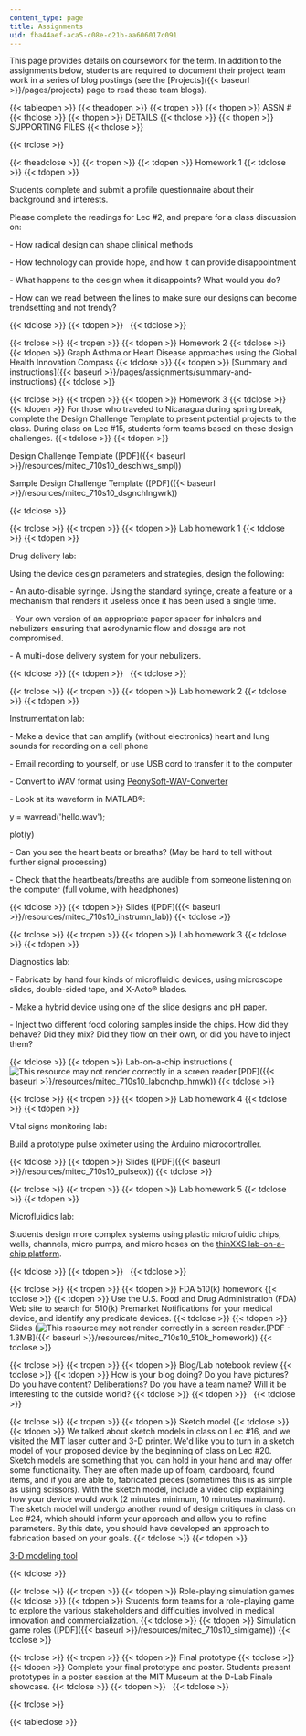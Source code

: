 ```yaml
---
content_type: page
title: Assignments
uid: fba44aef-aca5-c08e-c21b-aa606017c091
---
```


This page provides details on coursework for the term. In addition to the assignments below, students are required to document their project team work in a series of blog postings (see the [Projects]({{< baseurl >}}/pages/projects) page to read these team blogs).

{{< tableopen >}}
{{< theadopen >}}
{{< tropen >}}
{{< thopen >}}
ASSN #
{{< thclose >}}
{{< thopen >}}
DETAILS
{{< thclose >}}
{{< thopen >}}
SUPPORTING FILES
{{< thclose >}}

{{< trclose >}}

{{< theadclose >}}
{{< tropen >}}
{{< tdopen >}}
Homework 1
{{< tdclose >}}
{{< tdopen >}}


Students complete and submit a profile questionnaire about their background and interests.

Please complete the readings for Lec #2, and prepare for a class discussion on:

\- How radical design can shape clinical methods

\- How technology can provide hope, and how it can provide disappointment

\- What happens to the design when it disappoints? What would you do?

\- How can we read between the lines to make sure our designs can become trendsetting and not trendy?


{{< tdclose >}}
{{< tdopen >}}
 
{{< tdclose >}}

{{< trclose >}}
{{< tropen >}}
{{< tdopen >}}
Homework 2
{{< tdclose >}}
{{< tdopen >}}
Graph Asthma or Heart Disease approaches using the Global Health Innovation Compass
{{< tdclose >}}
{{< tdopen >}}
[Summary and instructions]({{< baseurl >}}/pages/assignments/summary-and-instructions)
{{< tdclose >}}

{{< trclose >}}
{{< tropen >}}
{{< tdopen >}}
Homework 3
{{< tdclose >}}
{{< tdopen >}}
For those who traveled to Nicaragua during spring break, complete the Design Challenge Template to present potential projects to the class. During class on Lec #15, students form teams based on these design challenges.
{{< tdclose >}}
{{< tdopen >}}


Design Challenge Template ([PDF]({{< baseurl >}}/resources/mitec_710s10_deschlws_smpl))

Sample Design Challenge Template ([PDF]({{< baseurl >}}/resources/mitec_710s10_dsgnchlngwrk))


{{< tdclose >}}

{{< trclose >}}
{{< tropen >}}
{{< tdopen >}}
Lab homework 1
{{< tdclose >}}
{{< tdopen >}}


Drug delivery lab:

Using the device design parameters and strategies, design the following:

\- An auto-disable syringe. Using the standard syringe, create a feature or a mechanism that renders it useless once it has been used a single time.

\- Your own version of an appropriate paper spacer for inhalers and nebulizers ensuring that aerodynamic flow and dosage are not compromised.

\- A multi-dose delivery system for your nebulizers.


{{< tdclose >}}
{{< tdopen >}}
 
{{< tdclose >}}

{{< trclose >}}
{{< tropen >}}
{{< tdopen >}}
Lab homework 2
{{< tdclose >}}
{{< tdopen >}}


Instrumentation lab:

\- Make a device that can amplify (without electronics) heart and lung sounds for recording on a cell phone

\- Email recording to yourself, or use USB cord to transfer it to the computer

\- Convert to WAV format using [PeonySoft-WAV-Converter](http://download.cnet.com/PeonySoft-WAV-Converter/3000-2140_4-10911514.html)

\- Look at its waveform in MATLAB®:

y = wavread('hello.wav');

plot(y)

\- Can you see the heart beats or breaths? (May be hard to tell without further signal processing)

\- Check that the heartbeats/breaths are audible from someone listening on the computer (full volume, with headphones)


{{< tdclose >}}
{{< tdopen >}}
Slides ([PDF]({{< baseurl >}}/resources/mitec_710s10_instrumn_lab))
{{< tdclose >}}

{{< trclose >}}
{{< tropen >}}
{{< tdopen >}}
Lab homework 3
{{< tdclose >}}
{{< tdopen >}}


Diagnostics lab:

\- Fabricate by hand four kinds of microfluidic devices, using microscope slides, double-sided tape, and X-Acto® blades.

\- Make a hybrid device using one of the slide designs and pH paper.

\- Inject two different food coloring samples inside the chips. How did they behave? Did they mix? Did they flow on their own, or did you have to inject them?


{{< tdclose >}}
{{< tdopen >}}
Lab-on-a-chip instructions (![This resource may not render correctly in a screen reader.](/images/inacessible.gif)[PDF]({{< baseurl >}}/resources/mitec_710s10_labonchp_hmwk))
{{< tdclose >}}

{{< trclose >}}
{{< tropen >}}
{{< tdopen >}}
Lab homework 4
{{< tdclose >}}
{{< tdopen >}}


Vital signs monitoring lab:

Build a prototype pulse oximeter using the Arduino microcontroller.


{{< tdclose >}}
{{< tdopen >}}
Slides ([PDF]({{< baseurl >}}/resources/mitec_710s10_pulseox))
{{< tdclose >}}

{{< trclose >}}
{{< tropen >}}
{{< tdopen >}}
Lab homework 5
{{< tdclose >}}
{{< tdopen >}}


Microfluidics lab:

Students design more complex systems using plastic microfluidic chips, wells, channels, micro pumps, and micro hoses on the [thinXXS lab-on-a-chip platform](http://www.thinxxs.com/main/thinxxs.html?L=1).


{{< tdclose >}}
{{< tdopen >}}
 
{{< tdclose >}}

{{< trclose >}}
{{< tropen >}}
{{< tdopen >}}
FDA 510(k) homework
{{< tdclose >}}
{{< tdopen >}}
Use the U.S. Food and Drug Administration (FDA) Web site to search for 510(k) Premarket Notifications for your medical device, and identify any predicate devices.
{{< tdclose >}}
{{< tdopen >}}
Slides (![This resource may not render correctly in a screen reader.](/images/inacessible.gif)[PDF - 1.3MB]({{< baseurl >}}/resources/mitec_710s10_510k_homework))
{{< tdclose >}}

{{< trclose >}}
{{< tropen >}}
{{< tdopen >}}
Blog/Lab notebook review
{{< tdclose >}}
{{< tdopen >}}
How is your blog doing? Do you have pictures? Do you have content? Deliberations? Do you have a team name? Will it be interesting to the outside world?
{{< tdclose >}}
{{< tdopen >}}
 
{{< tdclose >}}

{{< trclose >}}
{{< tropen >}}
{{< tdopen >}}
Sketch model
{{< tdclose >}}
{{< tdopen >}}
We talked about sketch models in class on Lec #16, and we visited the MIT laser cutter and 3-D printer. We'd like you to turn in a sketch model of your proposed device by the beginning of class on Lec #20. Sketch models are something that you can hold in your hand and may offer some functionality. They are often made up of foam, cardboard, found items, and if you are able to, fabricated pieces (sometimes this is as simple as using scissors). With the sketch model, include a video clip explaining how your device would work (2 minutes minimum, 10 minutes maximum). The sketch model will undergo another round of design critiques in class on Lec #24, which should inform your approach and allow you to refine parameters. By this date, you should have developed an approach to fabrication based on your goals.
{{< tdclose >}}
{{< tdopen >}}


[3-D modeling tool](http://sketchup.google.com/)[  
](http://sketchup.google.com/)


{{< tdclose >}}

{{< trclose >}}
{{< tropen >}}
{{< tdopen >}}
Role-playing simulation games
{{< tdclose >}}
{{< tdopen >}}
Students form teams for a role-playing game to explore the various stakeholders and difficulties involved in medical innovation and commercialization.
{{< tdclose >}}
{{< tdopen >}}
Simulation game roles ([PDF]({{< baseurl >}}/resources/mitec_710s10_simlgame))
{{< tdclose >}}

{{< trclose >}}
{{< tropen >}}
{{< tdopen >}}
Final prototype
{{< tdclose >}}
{{< tdopen >}}
Complete your final prototype and poster. Students present prototypes in a poster session at the MIT Museum at the D-Lab Finale showcase.
{{< tdclose >}}
{{< tdopen >}}
 
{{< tdclose >}}

{{< trclose >}}

{{< tableclose >}}